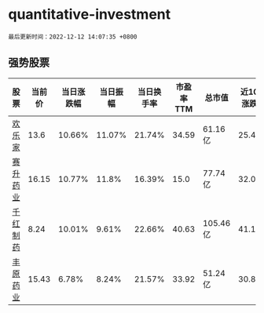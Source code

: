 # quantitative-investment

`最后更新时间：2022-12-12 14:07:35 +0800`

## 强势股票

|股票|当前价|当日涨跌幅|当日振幅|当日换手率|市盈率TTM|总市值|近10日涨跌幅|
|----|----|----|----|----|----|----|----|
|[欢乐家](https://xueqiu.com/S/SZ300997)|13.6|10.66%|11.07%|21.74%|34.59|61.16亿|25.46%|
|[赛升药业](https://xueqiu.com/S/SZ300485)|16.15|10.77%|11.8%|16.39%|15.0|77.74亿|32.05%|
|[千红制药](https://xueqiu.com/S/SZ002550)|8.24|10.01%|9.61%|22.66%|40.63|105.46亿|41.1%|
|[丰原药业](https://xueqiu.com/S/SZ000153)|15.43|6.78%|8.24%|21.57%|33.92|51.24亿|30.87%|
